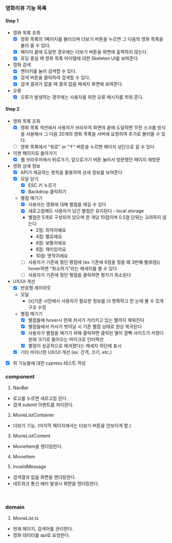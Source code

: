 ### 영화리뷰 기능 목록

#### Step 1

- 영화 목록 조회
  - [x] 영화 목록의 1페이지를 불러오며 더보기 버튼을 누르면 그 다음의 영화 목록을 불러 올 수 있다.
  - [x] 페이지 끝에 도달한 경우에는 더보기 버튼을 화면에 출력하지 않는다.
  - [x] 로딩 중일 때 영화 목록 아이템에 대한 Skeleton UI를 보여준다.
- 영화 검색
  - [x] 엔터키를 눌러 검색할 수 있다.
  - [x] 검색 버튼을 클릭하여 검색할 수 있다.
  - [x] 검색 결과가 없을 때 결과 없음 메세지 화면에 보여준다.
- 오류
  - [x] 오류가 발생하는 경우에는 사용자를 위한 오류 메시지를 띄워 준다.

#### Step 2

- 영화 목록 조회
  - [x] 영화 목록 섹션에서 사용자가 브라우저 화면의 끝에 도달하면 무한 스크롤 방식을 사용해서 그 다음 20개의 영화 목록을 서버에 요청하여 추가로 볼러올 수 있다.
  - [ ] 영화 목록에서 "위로" or "↑" 버튼을 누르면 페이지 상단으로 갈 수 있다
- 이젠 페이지로 돌아가기
  - [x] 웹 브라우저에서 뒤로가기, 앞으로가기 버튼 눌러서 방문했던 페이지 재방문
- 영화 상세 정보
  - [x] API가 제공하는 항목을 활용하여 상세 정보를 보여준다
  - [x] 모달 닫기
    - [x] ESC 키 누르기
    - [x] Backdrop 클릭하기
  - 별점 매기기
    - [x] 사용자는 영화에 대해 별점을 매길 수 있다
    - [x] 새로고침해도 사용자가 남긴 별점은 유지된다 - local storage
    - 별점은 5개로 구성되어 있으며 한 개당 10점이며 0.5점 단위는 고려하지 않는다
      - 2점: 최악이예요
      - 4점: 별로예요
      - 6점: 보통이에요
      - 8점: 재미있어요
      - 10점: 명작이에요
    - [ ] 사용자가 기존에 줬던 평점에 (ex 기존에 6점을 줬을 떄 3번째 별(6점)) hover하면 "취소하기"라는 메세지를 볼 수 있다
    - [ ] 사용자가 기존에 줬던 평점을 클릭하면 평가가 취소된다
- UX/UI 개선
  - [x] 반응형 레이아웃
  - 모달
    - [x]기존 시안에서 사용자가 필요한 정보를 더 명확하고 한 눈에 볼 수 있게 구조 수정
  - 별점 매기기
    - [x] 별점들에 hover시 현재 커서가 가리키고 있는 별까지 채워진다
    - [x] 별점들에서 커서가 벗어날 시 기존 별점 상태로 원상 복귀된다
    - [x] 사용자가 별점을 매기기 위해 클릭하면 클릭된 별이 깜빡 사이즈가 커졌다 원래 크기로 돌아오는 마이크로 인터렉션
    - [x] 별점이 성공적으로 매겨졌다는 메세지 하단에 표시
  - [x] 기타 마이너한 UX/UI 개선 (ex. 간격, 크기, etc.)
- [x] 위 기능들에 대한 cypress 테스트 작성
      <br>

### component

1. NavBar

- 로고를 누르면 새로고침 된다.
- 검색 submit 이벤트를 처리한다.

2. MovieListContainer

- 더보기 기능. (마지막 페이지에서는 더보기 버튼을 안보이게 함.)

3. MovieListContent

- MovieItem을 렌더링한다.

4. MovieItem

5. InvalidMessage

- 검색결과 없음 화면을 렌더링한다.
- 네트워크 통신 에러 발생시 화면을 렌더링한다.

<br>

### domain

1. MovieList.ts

- 현재 페이지, 검색어를 관리한다.
- 영화 데이터를 api로 요청한다.
